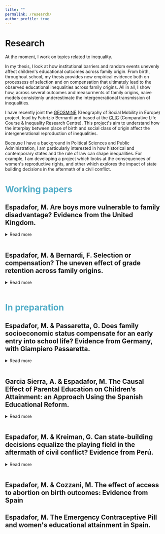 ```yaml
---
title: ""
permalink: /research/
author_profile: true
---
```

Research
======
At the moment, I work on topics related to inequality.

In my thesis, I look at how institutional barriers and random events unevenly affect children's educational outcomes across family origin. From birth, throughout school, my thesis provides new empirical evidence both on processess of selection and on compensation that ultimately lead to the observed educational inequalities across family origins. All in all, I show how, across several outcomes and measurments of family origins, naive models consistenly underestimate the intergenerational transmission of inequalities. 

I have recently joint the [GEOSMINE](https://www.fabriziobernardi.net/the-geography-of-social-mobility-in-europe/) (Geography of Social Mobility in Europe) project, lead by Fabrizio Bernardi and based at the [CLIC](https://www.eui.eu/Projects/CLIC) (Comparative Life Course & Inequality Research Centre). This project's aim to understand how the interplay between place of birth and social class of origin affect the intergenerational reproduction of inequalities.

Because I have a background in Political Sciences and Public Administration, I am particularly interested in how historical and contemporary states and the rule of law can shape inequalities. For example, I am developing a project which looks at the consequences of women's reproductive rights, and other which explores the impact of state building decisions in the aftermath of a civil conflict.

# <span style="color:#52adc8"> Working papers </span>

## Espadafor, M. Are boys more vulnerable to family disadvantage? Evidence from the United Kingdom.
<details>
<summary>Read more</summary>
This article examines whether and when family socioeconomic status (SES) moderates gender differences on several educational outcomes. Although there is a growing literature showing the importance of SES for explaining the male disadvantage in education in the United States, when and through which channel these gaps might emerge remains, at large, unclear. Focusing on the timing and the domain of the gender-SES gaps, I investigate whether these emerge before, or after schooling. That is,  whether boys and girls from different social strata start unequal, or whether these differences emerge as the result of a cultural process—which is more  unequal for less advantaged families. To study these channels, I use the Millennium Cohort Study, a longitudinal panel from the United Kingdom, to focus on children's outcomes between the ages 3 to 14. First, against the skill deficit hypothesis, I find that girls and boys within each level of family socioeconomic status start out with equal health at birth and cognitive abilities throughout compulsory schooling. Favouring the cultural hypothesis, I find that the gender gap in externalising problems grows over time. Moreover, results suggests that high SES families are able to moderate the higher incidence of boys externalising behaviours at age 14, when gender identities become more salient at school.

  - <i>Draft in progress </i>. 
</details>
<br>

## Espadafor, M. & Bernardi, F. Selection or compensation? The uneven effect of grade retention across family origins.
<details>

<summary>Read more</summary>
This paper focuses on the uneven effect of a remediation policy within the educational system: grade retention. We study the transition from Compulsory Education to higher secondary education in Spain, where retaking is relatively high. We investigate whether retaking a grade during compulsory education reduces the probability of remaining in the education system and whether the negative effect of retaking on school continuation decisions differs by social origins. Drawing upon different data-sets, we use two innovative research designs that account for selection in educational transition models: an instrumental variable approach and a re-weighting technique. First, we find that grade retention increases the chances of dropping out for all, but its effect is substantially more detrimental for children from disadvantaged backgrounds. Second, we show that naïve models that do not consider reverse causality and selection bias underestimate inter-generational transmission of educational inequalities. These findings suggest that grade retention fails as a remediation policy and instead increases the inter-generational transmission of inequalities in education.
 - <i>Draft available upon request</i>. 
- Funded by the GEOSMITE Project.
</details>
<br>

# <span style="color:#52adc8"> In preparation </span>
## Espadafor, M. & Passaretta, G. Does family socioeconomic status compensate for an early entry into school life? Evidence from Germany, with Giampiero Passaretta. 
<details>
<summary>Read more</summary>
Previous literature shows that children who enter school at a younger age under perform compared to older classmates throughout school and adulthood.In this article, we analyse whether families differently react towards younger-for-grade children and when differences across family socioeconomic status (SES) in school entry age emerge. We contribute to the literature by providing an analytical example of one channel that could contribute to inequality in learning and achievement.
Using the German National Educational Panel Study (NEPS) and a novel research design, we estimate the effect of school entry age on various cognitive domains throughout primary education and in the transition to academic secondary school. First, we find that an early school entry age leads to lower cognitive abilities. Unlike previous studies, these effects are equal across family origins: high-SES families do not engage in remediation strategies for younger than grade students. However, by the time students reach the transition to secondary school, only low-SES younger than grade children have a lower likelihood to be recommended to the academic track.
Overall, our results suggest that while high SES families do not react towards a disadvantage in terms of performance, they do in terms of expected attainment. These findings challenge the compensatory advantage hypothesis, by which children from high SES families are less on prior negative outcomes.
- <i>Presentation available upon request</i>. 
</details>
<br>


## Garcia Sierra, A. & Espadafor, M. The Causal Effect of Parental Education on Children’s Attainment: an Approach Using the Spanish Educational Reform.
<details>
<summary>Read more</summary>
The association between parental education and children's educational outcomes has been long studied. However, standard cross-sectional analyses often present endogeneity problems and fail to explore which parental characteristics drive these processes. In this article, we focus on the role of parental education. We explore if (1) changes in parental education are related, in the long term, to children's educational attainment and if (2) differential returns to schooling according to population heterogeneity has implications for the overall transmission of educational (dis)advantages. Using data from the Labour Force Survey (1998-2019), we leverage the Spanish 1983 educational reform to estimate the causal effect of parental education on children's likelihood of early dropout and grade retention. We contribute to the literature by proposing educational reforms as an exogenous measure to explore intergenerational processes and by providing a new analytical example beyond the UK and the US.
</details>
<br>

## Espadafor, M. & Kreiman, G. Can state-building decisions equalize the playing field in the aftermath of civil conflict? Evidence from Perú.
<details>
<summary>Read more</summary>
 How do civil war dynamics affect long-term educational outcomes in the aftermath of the conflict? Previous evidence consistently shows the negative impact of civil war on the educational attainment of the population exposed to wartime violence. However, these studies neglect one of the core dynamics in post-conflict scenarios: the expansion of state reach to wartime affected areas. 
In this paper, we argue that the expansion of state capacity, through increased access to primary and secondary education, can lead to potential improvements in the educational attainment of people living in conflict affected areas, which ultimately reduce wartime inequalities. We test these arguments focusing on the Peruvian Civil War (1980-1992). 
First, we leverage novel census data (1972-2017) to analyse whether districts that were either contested or controlled by the insurgent group, Sendero Luminoso, had lower levels of educational attainment right after the conflict. Then, using a Difference in Differences design, we test whether wartime inequalities are compensated through an expansion of state reach to these areas. We expect that those communities contested or under insurgent control (wartime areas) had lower levels of educational access and attainment than those controlled by the state. We expect these inequalities to decrease or disappear by state building initiatives, such as the provision of public schools.  Our study aims to challenge existent evidence on the relation between war and education showing how the dynamics of state expansion could end up with some of the most pervasive inequalities developed by internal armed conflicts. 
</details>
<br>

## Espadafor, M. & Cozzani, M. The effect of access to abortion on birth outcomes: Evidence from Spain


## Espadafor, M. The Emergency Contraceptive Pill and women's educational attainment in Spain.


